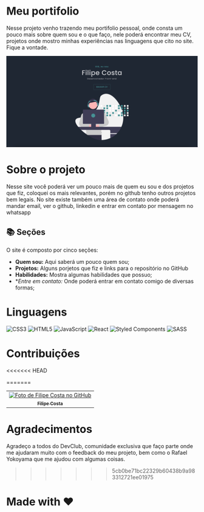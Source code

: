 # Meu portifolio 

Nesse projeto venho trazendo meu portifolio pessoal, onde consta um pouco mais sobre quem sou e o que faço, nele poderá
 encontrar meu CV, projetos onde mostro minhas experiências nas linguagens que cito no site. Fique a vontade.
 
 <img src="./src/assets/projects-photos/portifolio.png"/>
 
 # Sobre o projeto 
 
 Nesse site você poderá ver um pouco mais de quem eu sou e dos projetos que fiz, coloquei os mais relevantes, porém no github tenho outros projetos bem legais. 
 No site existe também uma área de contato onde poderá mandar email, ver o github, linkedin e entrar em contato por mensagem no whatsapp 
 
 ## 📚 Seções

O site é composto por cinco seções:

- **Quem sou:** Aqui saberá um pouco quem sou;
- **Projetos:** Alguns porjetos que fiz e links para o repositório no GitHub
- **Habilidades:** Mostra algumas habilidades que possuo; 
- **Entre em contato:* Onde poderá entrar em contato comigo de diversas formas;
 
 
 # Linguagens 
 
 
 ![CSS3](https://img.shields.io/badge/css3-%231572B6.svg?style=for-the-badge&logo=css3&logoColor=white)
 ![HTML5](https://img.shields.io/badge/html5-%23E34F26.svg?style=for-the-badge&logo=html5&logoColor=white)
 ![JavaScript](https://img.shields.io/badge/javascript-%23323330.svg?style=for-the-badge&logo=javascript&logoColor=%23F7DF1E)
 ![React](https://img.shields.io/badge/react-%2320232a.svg?style=for-the-badge&logo=react&logoColor=%2361DAFB)
 ![Styled Components](https://img.shields.io/badge/styled--components-DB7093?style=for-the-badge&logo=styled-components&logoColor=white)
 ![SASS](https://img.shields.io/badge/SASS-hotpink.svg?style=for-the-badge&logo=SASS&logoColor=white)

# Contribuições

<<<<<<< HEAD
 
=======
<table>
  <tr>
    <td align="center">
      <a href="https://github.com/Filip3C0">
        <img src="https://avatars.githubusercontent.com/u/72279591?s=400&u=24d3e7421480a87cf01dd23431b8ad23c7776478&v=4" width="100px;" alt="Foto de Filipe Costa no GitHub"/><br>
        <sub>
          <b>Filipe Costa</b>
        </sub>
      </a>
    </td>
  </tr>
</table>

# Agradecimentos 

Agradeço a todos do DevClub, comunidade exclusiva que faço parte onde me ajudaram muito com o feedback do meu projeto, bem como o Rafael Yokoyama que me ajudou com algumas coisas.

>>>>>>> 5cb0be71bc22329b60438b9a983312721ee01975

# Made with ❤️ 

